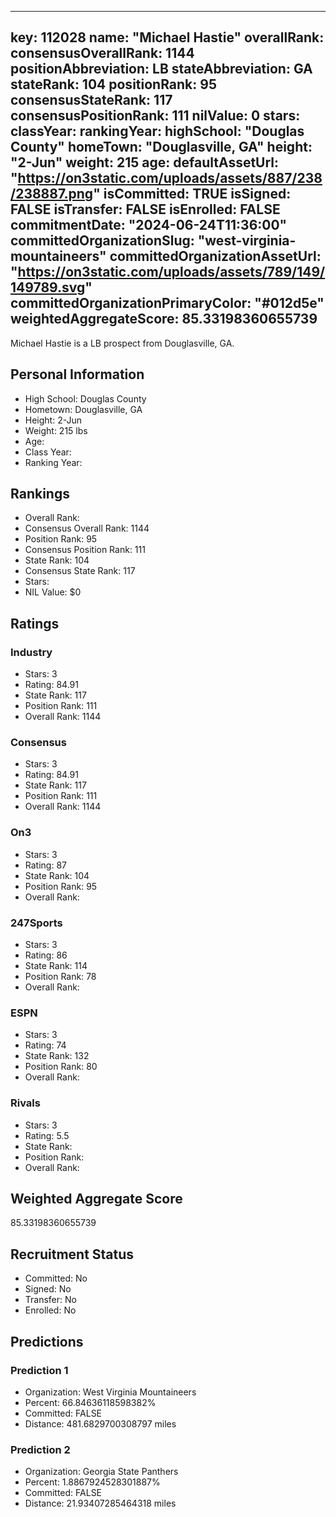 ---
  key: 112028
  name: "Michael Hastie"
  overallRank: 
  consensusOverallRank: 1144
  positionAbbreviation: LB
  stateAbbreviation: GA
  stateRank: 104
  positionRank: 95
  consensusStateRank: 117
  consensusPositionRank: 111
  nilValue: 0
  stars: 
  classYear: 
  rankingYear: 
  highSchool: "Douglas County"
  homeTown: "Douglasville, GA"
  height: "2-Jun"
  weight: 215
  age: 
  defaultAssetUrl: "https://on3static.com/uploads/assets/887/238/238887.png"
  isCommitted: TRUE
  isSigned: FALSE
  isTransfer: FALSE
  isEnrolled: FALSE
  commitmentDate: "2024-06-24T11:36:00"
  committedOrganizationSlug: "west-virginia-mountaineers"
  committedOrganizationAssetUrl: "https://on3static.com/uploads/assets/789/149/149789.svg"
  committedOrganizationPrimaryColor: "#012d5e"
  weightedAggregateScore: 85.33198360655739
  ---
  
  Michael Hastie is a LB prospect from Douglasville, GA.
  
  ## Personal Information
  - High School: Douglas County
  - Hometown: Douglasville, GA
  - Height: 2-Jun
  - Weight: 215 lbs
  - Age: 
  - Class Year: 
  - Ranking Year: 
  
  ## Rankings
  - Overall Rank: 
  - Consensus Overall Rank: 1144
  - Position Rank: 95
  - Consensus Position Rank: 111
  - State Rank: 104
  - Consensus State Rank: 117
  - Stars: 
  - NIL Value: $0
  
  ## Ratings
  
  ### Industry
  - Stars: 3
  - Rating: 84.91
  - State Rank: 117
  - Position Rank: 111
  - Overall Rank: 1144
  
  ### Consensus
  - Stars: 3
  - Rating: 84.91
  - State Rank: 117
  - Position Rank: 111
  - Overall Rank: 1144
  
  ### On3
  - Stars: 3
  - Rating: 87
  - State Rank: 104
  - Position Rank: 95
  - Overall Rank: 
  
  ### 247Sports
  - Stars: 3
  - Rating: 86
  - State Rank: 114
  - Position Rank: 78
  - Overall Rank: 
  
  ### ESPN
  - Stars: 3
  - Rating: 74
  - State Rank: 132
  - Position Rank: 80
  - Overall Rank: 
  
  ### Rivals
  - Stars: 3
  - Rating: 5.5
  - State Rank: 
  - Position Rank: 
  - Overall Rank: 
  
  ## Weighted Aggregate Score
  85.33198360655739
  
  ## Recruitment Status
  - Committed: No
  - Signed: No
  - Transfer: No
  - Enrolled: No
  
  
  
  ## Predictions
  
  ### Prediction 1
  - Organization: West Virginia Mountaineers
  - Percent: 66.84636118598382%
  - Committed: FALSE
  - Distance: 481.6829700308797 miles
  
  ### Prediction 2
  - Organization: Georgia State Panthers
  - Percent: 1.8867924528301887%
  - Committed: FALSE
  - Distance: 21.93407285464318 miles
  